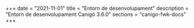 +++
date        = "2021-11-01"
title       = "Entorn de desenvolupament"
description = "Entorn de desenvolupament Canigó 3.6.0"
sections    = "canigo-fwk-docs"
+++